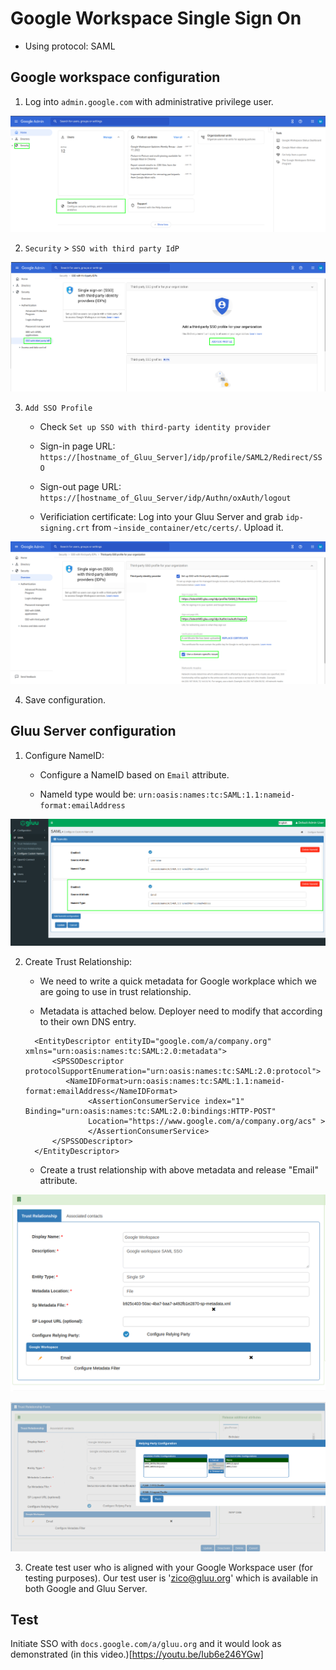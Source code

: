 # Google Workspace Single Sign On

  - Using protocol: SAML 

## Google workspace configuration

1. Log into `admin.google.com` with administrative privilege user.
 
![image](../../img/integration/GWorkspace_gluu44_admin_panel.png)

2. `Security` > `SSO with third party IdP` 
 
![image](../../img/integration/GWorkspace_gluu44_security.png)

3. `Add SSO Profile`

     - Check `Set up SSO with third-party identity provider`
     
     - Sign-in page URL: `https://[hostname_of_Gluu_Server]/idp/profile/SAML2/Redirect/SSO`

     - Sign-out page URL: `https://[hostname_of_Gluu_Server/idp/Authn/oxAuth/logout`

     - Verificiation certificate: Log into your Gluu Server and grab `idp-signing.crt` from `~inside_container/etc/certs/`. Upload it.
    
 ![image](../../img/integration/GWorkspace_gluu44_IDP_config.png)
 
4. Save configuration. 
  
## Gluu Server configuration

1. Configure NameID:  

   - Configure a NameID based on `Email` attribute. 

   - NameId type would be: `urn:oasis:names:tc:SAML:1.1:nameid-format:emailAddress`
    
![image](../../img/integration/GWorkspace_gluu44_nameid.png)

 2. Create Trust Relationship: 


    - We need to write a quick metadata for Google workplace which we are going to use in trust relationship. 
 
    - Metadata is attached below. Deployer need to modify that according to their own DNS entry. 

    ```
      <EntityDescriptor entityID="google.com/a/company.org" xmlns="urn:oasis:names:tc:SAML:2.0:metadata">
          <SPSSODescriptor protocolSupportEnumeration="urn:oasis:names:tc:SAML:2.0:protocol">
             <NameIDFormat>urn:oasis:names:tc:SAML:1.1:nameid-format:emailAddress</NameIDFormat>
                  <AssertionConsumerService index="1" Binding="urn:oasis:names:tc:SAML:2.0:bindings:HTTP-POST"
                  Location="https://www.google.com/a/company.org/acs" >
                  </AssertionConsumerService>
          </SPSSODescriptor>
      </EntityDescriptor>
    ```
     
    - Create a trust relationship with above metadata and release "Email" attribute. 
 
![image](../../img/integration/GWorkspace_gluu44_TR_config.png)

![image](../../img/integration/GWorkspace_gluu44_RP_config.png)

3. Create test user who is aligned with your Google Workspace user (for testing purposes). Our test user is 'zico@gluu.org' which is available in both Google and Gluu Server. 

## Test

Initiate SSO with `docs.google.com/a/gluu.org` and it would look as demonstrated (in this video.)[https://youtu.be/Iub6e246YGw]
